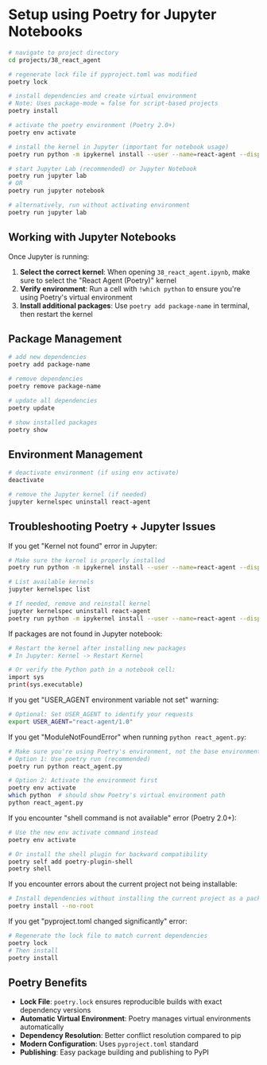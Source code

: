 # Setup using Poetry for Jupyter Notebooks

```sh
# navigate to project directory
cd projects/38_react_agent

# regenerate lock file if pyproject.toml was modified
poetry lock

# install dependencies and create virtual environment
# Note: Uses package-mode = false for script-based projects
poetry install 

# activate the poetry environment (Poetry 2.0+)
poetry env activate

# install the kernel in Jupyter (important for notebook usage)
poetry run python -m ipykernel install --user --name=react-agent --display-name="React Agent (Poetry)"

# start Jupyter Lab (recommended) or Jupyter Notebook
poetry run jupyter lab
# OR
poetry run jupyter notebook

# alternatively, run without activating environment
poetry run jupyter lab
```

## Working with Jupyter Notebooks

Once Jupyter is running:

1. **Select the correct kernel**: When opening `38_react_agent.ipynb`, make sure to select the "React Agent (Poetry)" kernel
2. **Verify environment**: Run a cell with `!which python` to ensure you're using Poetry's virtual environment
3. **Install additional packages**: Use `poetry add package-name` in terminal, then restart the kernel

## Package Management

```sh
# add new dependencies
poetry add package-name

# remove dependencies
poetry remove package-name

# update all dependencies
poetry update

# show installed packages
poetry show
```

## Environment Management

```sh
# deactivate environment (if using env activate)
deactivate

# remove the Jupyter kernel (if needed)
jupyter kernelspec uninstall react-agent
```

## Troubleshooting Poetry + Jupyter Issues

If you get "Kernel not found" error in Jupyter:

```sh
# Make sure the kernel is properly installed
poetry run python -m ipykernel install --user --name=react-agent --display-name="React Agent (Poetry)"

# List available kernels
jupyter kernelspec list

# If needed, remove and reinstall kernel
jupyter kernelspec uninstall react-agent
poetry run python -m ipykernel install --user --name=react-agent --display-name="React Agent (Poetry)"
```

If packages are not found in Jupyter notebook:

```sh
# Restart the kernel after installing new packages
# In Jupyter: Kernel -> Restart Kernel

# Or verify the Python path in a notebook cell:
import sys
print(sys.executable)
```

If you get "USER_AGENT environment variable not set" warning:

```sh
# Optional: Set USER_AGENT to identify your requests
export USER_AGENT="react-agent/1.0"
```

If you get "ModuleNotFoundError" when running `python react_agent.py`:

```sh
# Make sure you're using Poetry's environment, not the base environment
# Option 1: Use poetry run (recommended)
poetry run python react_agent.py

# Option 2: Activate the environment first
poetry env activate
which python  # should show Poetry's virtual environment path
python react_agent.py
```

If you encounter "shell command is not available" error (Poetry 2.0+):

```sh
# Use the new env activate command instead
poetry env activate

# Or install the shell plugin for backward compatibility
poetry self add poetry-plugin-shell
poetry shell
```

If you encounter errors about the current project not being installable:

```sh
# Install dependencies without installing the current project as a package
poetry install --no-root
```

If you get "pyproject.toml changed significantly" error:

```sh
# Regenerate the lock file to match current dependencies
poetry lock
# Then install
poetry install
```

## Poetry Benefits

- **Lock File**: `poetry.lock` ensures reproducible builds with exact dependency versions
- **Automatic Virtual Environment**: Poetry manages virtual environments automatically
- **Dependency Resolution**: Better conflict resolution compared to pip
- **Modern Configuration**: Uses `pyproject.toml` standard
- **Publishing**: Easy package building and publishing to PyPI
